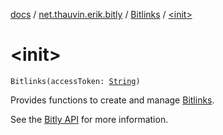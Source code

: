 [docs](../../index.md) / [net.thauvin.erik.bitly](../index.md) / [Bitlinks](index.md) / [&lt;init&gt;](./-init-.md)

# &lt;init&gt;

`Bitlinks(accessToken: `[`String`](https://kotlinlang.org/api/latest/jvm/stdlib/kotlin/-string/index.html)`)`

Provides functions to create and manage [Bitlinks](https://dev.bitly.com/v4/#tag/Bitlinks).

See the [Bitly API](https://dev.bitly.com/v4/#tag/Bitlinks) for more information.

